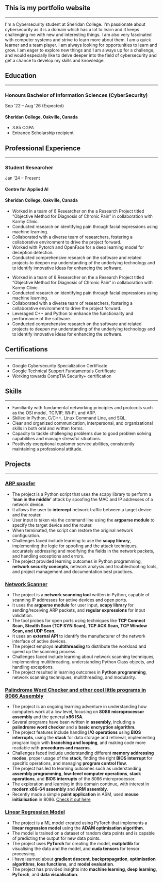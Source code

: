 ## This is my portfolio website

---

I'm a Cybersecurity student at Sheridan College. I'm passionate about cybersecurity as it is a domain which has a lot to learn and it keeps challenging me with new and interesting things. I am also very fascinated with computer systems and strive to learn more about them. I am a quick learner and a team player. I am always looking for opportunities to learn and grow. I am eager to explore new things and I am always up for a challenge, and would especially like to delve deeper into the field of cybersecurity and get a chance to develop my skills and knowledge.

## Education

---

### Honours Bachelor of Information Sciences (CyberSecurity)

Sep '22 – Aug '26 (Expected)

#### Sheridan College, Oakville, Canada

- 3.85 CGPA
- Entrance Scholarship recipient

## Professional Experience

---

### Student Researcher

Jan '24 – Present

#### Centre for Applied AI

#### Sheridan College, Oakville, Canada

- Worked in a team of 6 Researcher on the a Research Project titled “Objective Method for Diagnosis of Chronic Pain” in collaboration with Karmy Clinic.
- Conducted research on identifying pain through facial expressions using machine learning.
- Collaborated with a diverse team of researchers, fostering a collaborative environment to drive the project forward.
- Worked with Pytorch and OpenFace for a deep learning model for deception detection.
- Conducted comprehensive research on the software and related projects to deepen my understanding of the underlying technology and to identify innovative ideas for enhancing the software.

* Worked in a team of 6 Researcher on the a Research Project titled “Objective Method for Diagnosis of Chronic Pain” in collaboration with Karmy Clinic.
* Conducted research on identifying pain through facial expressions using machine learning.
* Collaborated with a diverse team of researchers, fostering a collaborative environment to drive the project forward.
* Leveraged C++ and Python to enhance the functionality and performance of the software.
* Conducted comprehensive research on the software and related projects to deepen my understanding of the underlying technology and to identify innovative ideas for enhancing the software.

## Certifications

---

- Google Cybersecurity Specialization Certificate
- Google Technical Support Fundamentals Certificate
- Working towards CompTIA Security+ certification

## Skills

---

- Familiarity with fundamental networking principles and protocols such as the OSI model, TCP/IP, Wi-Fi, and ARP.
- Skilled in Python, C/C++, Linux Command Line, and SQL.
- Clear and organized communication, interpersonal, and organizational skills in both oral and written forms.
- Capacity to tackle challenging problems due to good problem solving capabilities and manage stressful situations.
- Positively exceptional customer service abilities, consistently maintaining a professional attitude.

## Projects

---

### [ARP spoofer](https://github.com/PrajwalNa/Spoofer)

- The project is a Python script that uses the scapy library to perform a **‘man in the middle’** attack by spoofing the MAC and IP addresses of a network device.
- It allows the user to **intercept** network traffic between a target device and the router.
- User input is taken via the command line using the **argparse module** to specify the target device and the router.
- When terminated, the script can restore the original network configuration.
- Challenges faced include learning to use the **scapy library**, implementing the logic for spoofing and the attack techniques, accurately addressing and modifying the fields in the network packets, and handling exceptions and errors.
- The project provided learning outcomes in Python programming, **network security concepts**, network analysis and troubleshooting tools, and project management and documentation best practices.

### [Network Scanner](https://github.com/PrajwalNa/NetScanner)

- The project is a **network scanning tool** written in Python, capable of scanning IP addresses for active devices and open ports.
- It uses the **argparse module** for user input, **scapy library** for sending/receiving ARP packets, and **regular expressions** for input validation.
- The tool probes for open ports using techniques like **TCP Connect Scan, Stealth Scan (TCP SYN Scan), TCP ACK Scan, TCP Window Scan, and UDP Scan**.
- It uses an **external API** to identify the manufacturer of the network interface of active devices.
- The project employs **multithreading** to distribute the workload and speed up the scanning process.
- Challenges faced include learning about network scanning techniques, implementing multithreading, understanding Python Class objects, and handling exceptions.
- The project resulted in learning outcomes in **Python programming**, network scanning techniques, multithreading, and modularity.

### [Palindrome Word Checker and other cool little programs in 8086 Assembly](https://github.com/PrajwalNa/ASM)

- The project is an ongoing learning adventure in understanding how computers work at a low level, focusing on **8086 microprocessor assembly** and the general **x86 ISA**.
- Several programs have been written in **assembly**, including a **palindrome word checker** and a **basic encryption algorithm**.
- The project features include handling **I/O operations** using **BIOS interrupts**, using the **stack** for data storage and retrieval, implementing program logic with **branching and looping**, and making code more readable with **procedures and macros**.
- Challenges faced include understanding different **memory addressing modes**, proper usage of the **stack**, finding the right **BIOS interrupt** for specific operations, and managing **program control flow**.
- The project has led to learning outcomes such as understanding **assembly programming**, **low-level computer operations**, **stack operations**, and **BIOS interrupts** of the 8086 microprocessor.
- The exploration and learning in this domain continue, with interest in **modern x86-64 assembly** and **ARM assembly**.
- Recently made a simple **paint application** in ASM, used **mouse initialisation** in 8086. [Check it out here](https://github.com/PrajwalNa/PaintASM)

### [Linear Regression Model](https://github.com/PrajwalNa/LinearModel)

- The project is a ML model created using PyTorch that implements a **linear regression model** using the **ADAM optimisation algorithm**.
- The model is trained on a dataset of random data points and is capable of predicting the output for new data points.
- The project uses **PyTorch** for creating the model, **matplotlib** for visualising the data and the model, and **cuda tensors** for tensor processing.
- I have learned about **gradient descent**, **backpropagation**, **optimisation algorithms**, **loss functions**, and **model evaluation**.
- The project has provided insights into **machine learning**, **deep learning**, **PyTorch**, and **data visualisation**.
